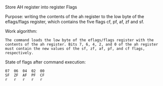 Store AH register into register Flags
 
Purpose: writing the contents of the ah register to the low byte of the eflags/flags register, which contains the five flags cf, pf, af, zf and sf.

Work algorithm:

	The command loads the low byte of the eflags/flags register with the contents of the ah register. Bits 7, 6, 4, 2, and 0 of the ah register must contain the new values of the sf, zf, af, pf, and cf flags, respectively.

State of flags after command execution:

	07 	06 	04 	02 	00
	SF 	ZF 	AF 	PF 	CF
	r 	r 	r 	r 	r

